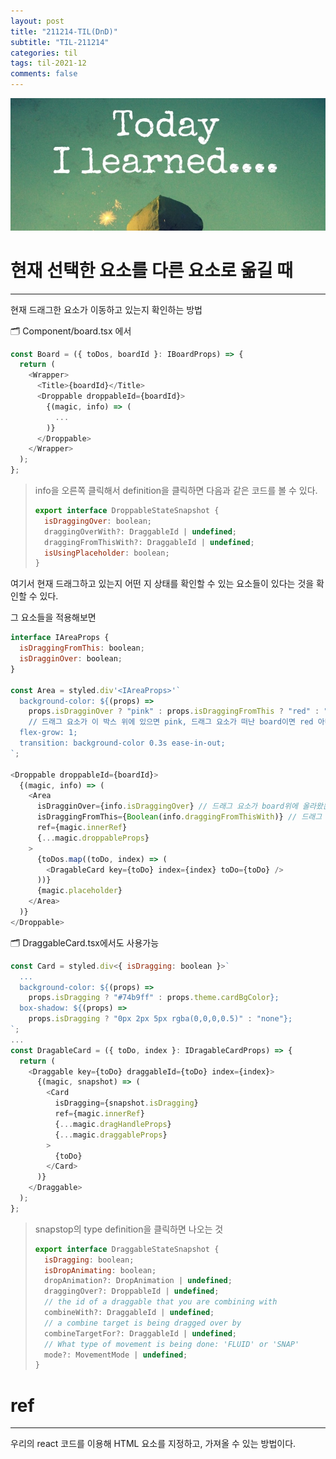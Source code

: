 ```yaml
---
layout: post
title: "211214-TIL(DnD)"
subtitle: "TIL-211214"
categories: til
tags: til-2021-12
comments: false
---
```


![1-1](/assets/img/TIL.jpeg)

# 현재 선택한 요소를 다른 요소로 옮길 때

---

현재 드래그한 요소가 이동하고 있는지 확인하는 방법

🗂 Component/board.tsx 에서

```js
const Board = ({ toDos, boardId }: IBoardProps) => {
  return (
    <Wrapper>
      <Title>{boardId}</Title>
      <Droppable droppableId={boardId}>
        {(magic, info) => (
          ...
        )}
      </Droppable>
    </Wrapper>
  );
};
```

> info을 오른쪽 클릭해서 definition을 클릭하면 다음과 같은 코드를 볼 수 있다.
>
> ```js
> export interface DroppableStateSnapshot {
>   isDraggingOver: boolean;
>   draggingOverWith?: DraggableId | undefined;
>   draggingFromThisWith?: DraggableId | undefined;
>   isUsingPlaceholder: boolean;
> }
> ```

여기서 현재 드래그하고 있는지 어떤 지 상태를 확인할 수 있는 요소들이 있다는 것을 확인할 수 있다.

그 요소들을 적용해보면

```js
interface IAreaProps {
  isDraggingFromThis: boolean;
  isDragginOver: boolean;
}

const Area = styled.div'<IAreaProps>'`
  background-color: ${(props) =>
    props.isDragginOver ? "pink" : props.isDraggingFromThis ? "red" : "blue"};
    // 드래그 요소가 이 박스 위에 있으면 pink, 드래그 요소가 떠난 board이면 red 아니면 blue
  flex-grow: 1;
  transition: background-color 0.3s ease-in-out;
`;

<Droppable droppableId={boardId}>
  {(magic, info) => (
    <Area
      isDragginOver={info.isDraggingOver} // 드래그 요소가 board위에 올라왔는지
      isDraggingFromThis={Boolean(info.draggingFromThisWith)} // 드래그 요소가 떠난 board인지
      ref={magic.innerRef}
      {...magic.droppableProps}
    >
      {toDos.map((toDo, index) => (
        <DragableCard key={toDo} index={index} toDo={toDo} />
      ))}
      {magic.placeholder}
    </Area>
  )}
</Droppable>
```

🗂 DraggableCard.tsx에서도 사용가능

```js
const Card = styled.div<{ isDragging: boolean }>`
  ...
  background-color: ${(props) =>
    props.isDragging ? "#74b9ff" : props.theme.cardBgColor};
  box-shadow: ${(props) =>
    props.isDragging ? "0px 2px 5px rgba(0,0,0,0.5)" : "none"};
`;
...
const DragableCard = ({ toDo, index }: IDragableCardProps) => {
  return (
    <Draggable key={toDo} draggableId={toDo} index={index}>
      {(magic, snapshot) => (
        <Card
          isDragging={snapshot.isDragging}
          ref={magic.innerRef}
          {...magic.dragHandleProps}
          {...magic.draggableProps}
        >
          {toDo}
        </Card>
      )}
    </Draggable>
  );
};
```

> snapstop의 type definition을 클릭하면 나오는 것
>
> ```js
> export interface DraggableStateSnapshot {
>   isDragging: boolean;
>   isDropAnimating: boolean;
>   dropAnimation?: DropAnimation | undefined;
>   draggingOver?: DroppableId | undefined;
>   // the id of a draggable that you are combining with
>   combineWith?: DraggableId | undefined;
>   // a combine target is being dragged over by
>   combineTargetFor?: DraggableId | undefined;
>   // What type of movement is being done: 'FLUID' or 'SNAP'
>   mode?: MovementMode | undefined;
> }
> ```

# ref

---

우리의 react 코드를 이용해 HTML 요소를 지정하고, 가져올 수 있는 방법이다.
